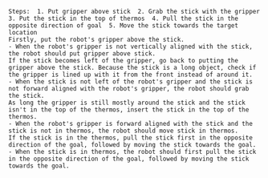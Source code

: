 
    Steps:  1. Put gripper above stick  2. Grab the stick with the gripper  3. Put the stick in the top of thermos  4. Pull the stick in the opposite direction of goal  5. Move the stick towards the target location
    Firstly, put the robot's gripper above the stick.
    - When the robot's gripper is not vertically aligned with the stick, the robot should put gripper above stick.
    If the stick becomes left of the gripper, go back to putting the gripper above the stick. Because the stick is a long object, check if the gripper is lined up with it from the front instead of around it.
    - When the stick is not left of the robot's gripper and the stick is not forward aligned with the robot's gripper, the robot should grab the stick.
    As long the gripper is still mostly around the stick and the stick isn't in the top of the thermos, insert the stick in the top of the thermos.
    - When the robot's gripper is forward aligned with the stick and the stick is not in thermos, the robot should move stick in thermos.
    If the stick is in the thermos, pull the stick first in the opposite direction of the goal, followed by moving the stick towards the goal.
    - When the stick is in thermos, the robot should first pull the stick in the opposite direction of the goal, followed by moving the stick towards the goal.